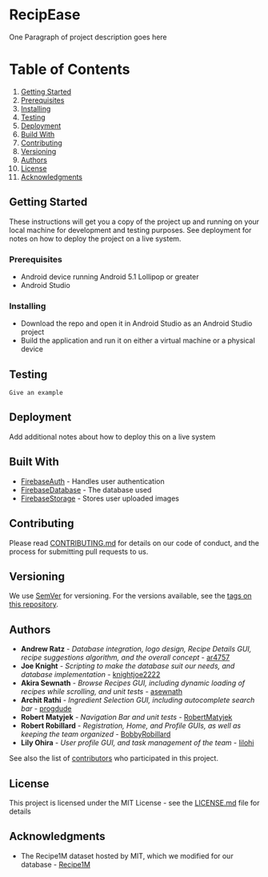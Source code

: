 # RecipEase

One Paragraph of project description goes here

# Table of Contents
1. [Getting Started](#Getting-Started)
2. [Prerequisites](#Prerequisites)
3. [Installing](#Installing)
4. [Testing](#Testing)
5. [Deployment](#Deployment)
6. [Build With](#Built-With)
7. [Contributing](#Contributing)
8. [Versioning](#Versioning)
9. [Authors](#Authors)
10. [License](#License)
11. [Acknowledgments](#Acknowledgments)

<a name="Getting-Started"></a>
## Getting Started

These instructions will get you a copy of the project up and running on your local machine for development and testing purposes. See deployment for notes on how to deploy the project on a live system.

### Prerequisites <a name="Prerequisites"></a>

* Android device running Android 5.1 Lollipop or greater
* Android Studio

### Installing <a name="Installing"></a>

* Download the repo and open it in Android Studio as an Android Studio project
* Build the application and run it on either a virtual machine or a physical device

## Testing <a name="Testing"></a>

```
Give an example
```

## Deployment <a name="Deployment"></a>

Add additional notes about how to deploy this on a live system

## Built With <a name="Built-With"></a>

* [FirebaseAuth](https://firebase.google.com/products/auth/) - Handles user authentication
* [FirebaseDatabase](https://firebase.google.com/products/database) - The database used
* [FirebaseStorage](https://firebase.google.com/products/storage/) - Stores user uploaded images

## Contributing <a name="Contributing"></a>

Please read [CONTRIBUTING.md](https://gist.github.com/PurpleBooth/b24679402957c63ec426) for details on our code of conduct, and the process for submitting pull requests to us.

## Versioning <a name="Versioning"></a>

We use [SemVer](http://semver.org/) for versioning. For the versions available, see the [tags on this repository](https://github.com/your/project/tags). 

## Authors <a name="Authors"></a>

* **Andrew Ratz** - *Database integration, logo design, Recipe Details GUI, recipe suggestions algorithm, and the overall concept* - [ar4757](https://github.com/ar4757)
* **Joe Knight** - *Scripting to make the database suit our needs, and database implementation* - [knightjoe2222](https://github.com/knightjoe2222)
* **Akira Sewnath** - *Browse Recipes GUI, including dynamic loading of recipes while scrolling, and unit tests* - [asewnath](https://github.com/asewnath)
* **Archit Rathi** - *Ingredient Selection GUI, including autocomplete search bar* - [progdude](https://github.com/progdude)
* **Robert Matyjek** - *Navigation Bar and unit tests* - [RobertMatyjek](https://github.com/RobertMatyjek)
* **Robert Robillard** - *Registration, Home, and Profile GUIs, as well as keeping the team organized* - [BobbyRobillard](https://github.com/BobbyRobillard)
* **Lily Ohira** - *User profile GUI, and task management of the team* - [lilohi](https://github.com/lilohi)

See also the list of [contributors](https://github.com/recipEase-admin/recipEase/contributors) who participated in this project.

## License <a name="License"></a>

This project is licensed under the MIT License - see the [LICENSE.md](LICENSE.md) file for details

## Acknowledgments <a name="Acknowledgments"></a>

* The Recipe1M dataset hosted by MIT, which we modified for our database - [Recipe1M](http://im2recipe.csail.mit.edu)
